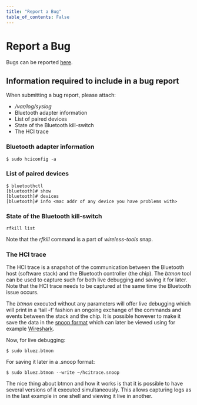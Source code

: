 ```yaml
---
title: "Report a Bug"
table_of_contents: False
---
```


# Report a Bug

Bugs can be reported [here](https://bugs.launchpad.net/snappy-hwe-snaps/+filebug).

## Information required to include in a bug report

When submitting a bug report, please attach:

 * */var/log/syslog*
 * Bluetooth adapter information
 * List of paired devices
 * State of the Bluetooth kill-switch
 * The HCI trace

### Bluetooth adapter information

```
$ sudo hciconfig -a
```

### List of paired devices

```
$ bluetoothctl
[bluetooth]# show
[bluetooth]# devices
[bluetooth]# info <mac addr of any device you have problems with>
```

### State of the Bluetooth kill-switch

```
rfkill list
```

Note that the *rfkill* command is a part of *wireless-tools* snap.

### The HCI trace

The HCI trace is a snapshot of the communication between the Bluetooth host
(software stack) and the Bluetooth controller (the chip). The *btmon* tool can
be used to capture such for both live debugging and saving it for later. Note
that the HCI trace needs to be captured at the same time the Bluetooth issue
occurs.

The *btmon* executed without any parameters will offer live debugging which
will print in a ‘tail -f’ fashion an ongoing exchange of the commands and
events between the stack and the chip. It is possible however to make it save
the data in the [snoop format](https://tools.ietf.org/html/rfc1761) which can
later be viewed using for example [Wireshark](https://www.wireshark.org).

Now, for live debugging:

```
$ sudo bluez.btmon
```

For saving it later in a .snoop format:

```
$ sudo bluez.btmon --write ~/hcitrace.snoop
```

The nice thing about btmon and how it works is that it is possible to have
several versions of it executed simultaneously. This allows capturing logs as
in the last example in one shell and viewing it live in another.
